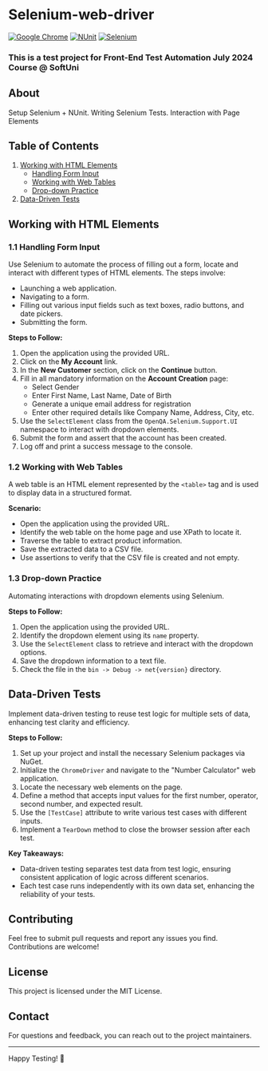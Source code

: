 # Selenium-web-driver

[![Google Chrome](https://img.shields.io/badge/tested%20on-Google%20Chrome-4285F4.svg)](https://www.google.com/chrome/)
[![NUnit](https://img.shields.io/badge/tested%20with-NUnit-22B2B0.svg)](https://nunit.org/)
[![Selenium](https://img.shields.io/badge/tested%20with-Selenium-43B02A.svg)](https://www.selenium.dev/)

### This is a test project for Front-End Test Automation July 2024 Course @ SoftUni

## About
Setup Selenium + NUnit. Writing Selenium Tests. Interaction with Page Elements

## Table of Contents

1. [Working with HTML Elements](#working-with-html-elements)
   - [Handling Form Input](#handling-form-input)
   - [Working with Web Tables](#working-with-web-tables)
   - [Drop-down Practice](#drop-down-practice)
2. [Data-Driven Tests](#data-driven-tests)

## Working with HTML Elements

### 1.1 Handling Form Input

Use Selenium to automate the process of filling out a form, locate and interact with different types of HTML elements. The steps involve:
- Launching a web application.
- Navigating to a form.
- Filling out various input fields such as text boxes, radio buttons, and date pickers.
- Submitting the form.

**Steps to Follow:**

1. Open the application using the provided URL.
2. Click on the **My Account** link.
3. In the **New Customer** section, click on the **Continue** button.
4. Fill in all mandatory information on the **Account Creation** page:
   - Select Gender
   - Enter First Name, Last Name, Date of Birth
   - Generate a unique email address for registration
   - Enter other required details like Company Name, Address, City, etc.
5. Use the `SelectElement` class from the `OpenQA.Selenium.Support.UI` namespace to interact with dropdown elements.
6. Submit the form and assert that the account has been created.
7. Log off and print a success message to the console.

### 1.2 Working with Web Tables

A web table is an HTML element represented by the `<table>` tag and is used to display data in a structured format.

**Scenario:**

- Open the application using the provided URL.
- Identify the web table on the home page and use XPath to locate it.
- Traverse the table to extract product information.
- Save the extracted data to a CSV file.
- Use assertions to verify that the CSV file is created and not empty.

### 1.3 Drop-down Practice

Automating interactions with dropdown elements using Selenium.

**Steps to Follow:**

1. Open the application using the provided URL.
2. Identify the dropdown element using its `name` property.
3. Use the `SelectElement` class to retrieve and interact with the dropdown options.
4. Save the dropdown information to a text file.
5. Check the file in the `bin -> Debug -> net{version}` directory.

## Data-Driven Tests

Implement data-driven testing to reuse test logic for multiple sets of data, enhancing test clarity and efficiency.

**Steps to Follow:**

1. Set up your project and install the necessary Selenium packages via NuGet.
2. Initialize the `ChromeDriver` and navigate to the "Number Calculator" web application.
3. Locate the necessary web elements on the page.
4. Define a method that accepts input values for the first number, operator, second number, and expected result.
5. Use the `[TestCase]` attribute to write various test cases with different inputs.
6. Implement a `TearDown` method to close the browser session after each test.

**Key Takeaways:**

- Data-driven testing separates test data from test logic, ensuring consistent application of logic across different scenarios.
- Each test case runs independently with its own data set, enhancing the reliability of your tests.

## Contributing

Feel free to submit pull requests and report any issues you find. Contributions are welcome!

## License

This project is licensed under the MIT License.

## Contact

For questions and feedback, you can reach out to the project maintainers.

---

Happy Testing! 🚀

